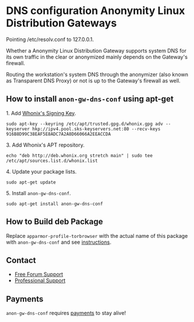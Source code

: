 # DNS configuration Anonymity Linux Distribution Gateways #

Pointing /etc/resolv.conf to 127.0.0.1.

Whether a Anonymity Linux Distribution Gateway supports system DNS for its own
traffic in the clear or anonymized mainly depends on the Gateway's firewall.

Routing the workstation's system DNS through the anonymizer (also known as
Transparent DNS Proxy) or not is up to the Gateway's firewall as well.
## How to install `anon-gw-dns-conf` using apt-get ##

1\. Add [Whonix's Signing Key](https://www.whonix.org/wiki/Whonix_Signing_Key).

```
sudo apt-key --keyring /etc/apt/trusted.gpg.d/whonix.gpg adv --keyserver hkp://ipv4.pool.sks-keyservers.net:80 --recv-keys 916B8D99C38EAF5E8ADC7A2A8D66066A2EEACCDA
```

3\. Add Whonix's APT repository.

```
echo "deb http://deb.whonix.org stretch main" | sudo tee /etc/apt/sources.list.d/whonix.list
```

4\. Update your package lists.

```
sudo apt-get update
```

5\. Install `anon-gw-dns-conf`.

```
sudo apt-get install anon-gw-dns-conf
```

## How to Build deb Package ##

Replace `apparmor-profile-torbrowser` with the actual name of this package with `anon-gw-dns-conf` and see [instructions](https://www.whonix.org/wiki/Dev/Build_Documentation/apparmor-profile-torbrowser).

## Contact ##

* [Free Forum Support](https://forums.whonix.org)
* [Professional Support](https://www.whonix.org/wiki/Professional_Support)

## Payments ##

`anon-gw-dns-conf` requires [payments](https://www.whonix.org/wiki/Payments) to stay alive!
